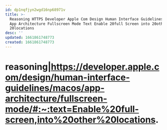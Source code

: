 ```yaml
---
id: dp1nqfjyn2wgd16np68971v
title: >-
  Reasoning HTTPS Developer Apple Com Design Human Interface Guidelines macOS
  App Architecture Fullscreen Mode Text Enable 20full Screen into 20other
  20locations
desc: ''
updated: 1661861748773
created: 1661861748773
---
```


# reasoning|https://developer.apple.com/design/human-interface-guidelines/macos/app-architecture/fullscreen-mode/#:~:text=Enable%20full-screen,into%20other%20locations.

